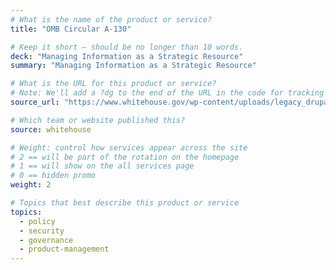 ```yaml
---
# What is the name of the product or service?
title: "OMB Circular A-130"

# Keep it short — should be no longer than 10 words.
deck: "Managing Information as a Strategic Resource"
summary: "Managing Information as a Strategic Resource"

# What is the URL for this product or service?
# Note: We'll add a ?dg to the end of the URL in the code for tracking purposes
source_url: "https://www.whitehouse.gov/wp-content/uploads/legacy_drupal_files/omb/circulars/A130/a130revised.pdf"

# Which team or website published this?
source: whitehouse

# Weight: control how services appear across the site
# 2 == will be part of the rotation on the homepage
# 1 == will show on the all services page
# 0 == hidden promo
weight: 2

# Topics that best describe this product or service
topics:
  - policy
  - security
  - governance
  - product-management
---
```

